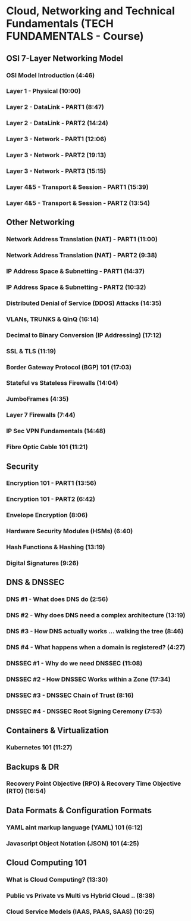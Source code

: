 # Cloud, Networking and Technical Fundamentals (TECH FUNDAMENTALS - Course)

## OSI 7-Layer Networking Model

### OSI Model Introduction (4:46)

### Layer 1 - Physical (10:00)

### Layer 2 - DataLink - PART1 (8:47)

### Layer 2 - DataLink - PART2 (14:24)

### Layer 3 - Network - PART1 (12:06)

### Layer 3 - Network - PART2 (19:13)

### Layer 3 - Network - PART3 (15:15)

### Layer 4&5 - Transport & Session - PART1 (15:39)

### Layer 4&5 - Transport & Session - PART2 (13:54)

## Other Networking

### Network Address Translation (NAT) - PART1 (11:00)

### Network Address Translation (NAT) - PART2 (9:38)

### IP Address Space & Subnetting - PART1 (14:37)

### IP Address Space & Subnetting - PART2 (10:32)

### Distributed Denial of Service (DDOS) Attacks (14:35)

### VLANs, TRUNKS & QinQ (16:14)

### Decimal to Binary Conversion (IP Addressing) (17:12)

### SSL & TLS (11:19)

### Border Gateway Protocol (BGP) 101 (17:03)

### Stateful vs Stateless Firewalls (14:04)

### JumboFrames (4:35)

### Layer 7 Firewalls (7:44)

### IP Sec VPN Fundamentals (14:48)

### Fibre Optic Cable 101 (11:21)

## Security

### Encryption 101 - PART1 (13:56)

### Encryption 101 - PART2 (6:42)

### Envelope Encryption (8:06)

### Hardware Security Modules (HSMs) (6:40)

### Hash Functions & Hashing (13:19)

### Digital Signatures (9:26)

## DNS & DNSSEC

### DNS #1 - What does DNS do (2:56)

### DNS #2 - Why does DNS need a complex architecture (13:19)

### DNS #3 - How DNS actually works ... walking the tree (8:46)

### DNS #4 - What happens when a domain is registered? (4:27)

### DNSSEC #1 - Why do we need DNSSEC (11:08)

### DNSSEC #2 - How DNSSEC Works within a Zone (17:34)

### DNSSEC #3 - DNSSEC Chain of Trust (8:16)

### DNSSEC #4 - DNSSEC Root Signing Ceremony (7:53)

## Containers & Virtualization

### Kubernetes 101 (11:27)

## Backups & DR

### Recovery Point Objective (RPO) & Recovery Time Objective (RTO) (16:54)

## Data Formats & Configuration Formats

### YAML aint markup language (YAML) 101 (6:12)

### Javascript Object Notation (JSON) 101 (4:25)

## Cloud Computing 101

### What is Cloud Computing? (13:30)

### Public vs Private vs Multi vs Hybrid Cloud .. (8:38)

### Cloud Service Models (IAAS, PAAS, SAAS) (10:25)
